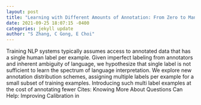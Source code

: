 ```yaml
--- 
layout: post 
title: "Learning with Different Amounts of Annotation: From Zero to Many Labels" 
date: 2021-09-25 18:07:15 -0400 
categories: jekyll update 
author: "S Zhang, C Gong, E Choi" 
--- 
```

Training NLP systems typically assumes access to annotated data that has a single human label per example. Given imperfect labeling from annotators and inherent ambiguity of language, we hypothesize that single label is not sufficient to learn the spectrum of language interpretation. We explore new annotation distribution schemes, assigning multiple labels per example for a small subset of training examples. Introducing such multi label examples at the cost of annotating fewer Cites: Knowing More About Questions Can Help: Improving Calibration in